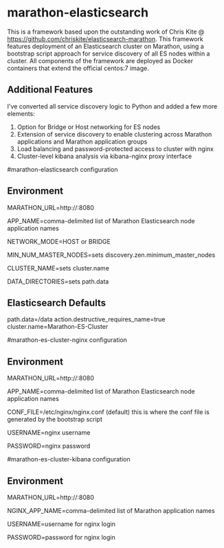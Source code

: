 # marathon-elasticsearch 

This is a framework based upon the outstanding work of Chris Kite @ https://github.com/chriskite/elasticsearch-marathon. This framework features deployment of an Elasticsearch cluster on Marathon, using a bootstrap script approach for service discovery of all ES nodes within a cluster. All components of the framework are deployed as Docker containers that extend the official centos:7 image.

Additional Features
-------------------
I've converted all service discovery logic to Python and added a few more elements:

1. Option for Bridge or Host networking for ES nodes
2. Extension of service discovery to enable clustering across Marathon applications and Marathon application groups
3. Load balancing and password-protected access to cluster with nginx
4. Cluster-level kibana analysis via kibana-nginx proxy interface

#marathon-elasticsearch configuration

Environment
-----------
MARATHON_URL=http://<dns name or ip address of Marathon host>:8080

APP_NAME=comma-delimited list of Marathon Elasticsearch node application names

NETWORK_MODE=HOST or BRIDGE

MIN_NUM_MASTER_NODES=sets discovery.zen.minimum_master_nodes

CLUSTER_NAME=sets cluster.name

DATA_DIRECTORIES=sets path.data 

Elasticsearch Defaults
----------------------
path.data=/data
action.destructive_requires_name=true
cluster.name=Marathon-ES-Cluster

#marathon-es-cluster-nginx configuration

Environment
-----------
MARATHON_URL=http://<dns name or ip address of Marathon host>:8080

APP_NAME=comma-delimited list of Marathon Elasticsearch node application names

CONF_FILE=/etc/nginx/nginx.conf (default) this is where the conf file is generated by the bootstrap script

USERNAME=nginx username

PASSWORD=nginx password


#marathon-es-cluster-kibana configuration

Environment
-----------
MARATHON_URL=http://<dns name or ip address of Marathon host>:8080

NGINX_APP_NAME=comma-delimited list of Marathon application names

USERNAME=username for nginx login

PASSWORD=password for nginx login
